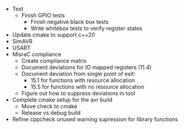 * Test
  * Finish GPIO tests
    * Finish negative black box tests
    * Write whitebox tests to verify register states
* Update cmake to support c++20
* SimAVR
* USART
* MisraC compliance
  * Create compliance matrix
  * Document deviations for IO mapped registers (11.4)
  * Document deviation from single point of exit:
    * 15.1 for functions with resource allocation
    * 15.5 for functions with no resource allocation
  * Figure out how to suppress deviations in tool
* Complete cmake setup for the avr build
  * Move check to cmake
  * Release vs debug build
* Refine cppcheck unused warning supression for library functions
